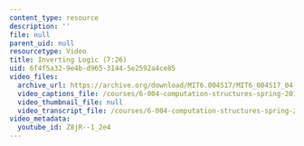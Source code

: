 ```yaml
---
content_type: resource
description: ''
file: null
parent_uid: null
resourcetype: Video
title: Inverting Logic (7:26)
uid: 6f4f5a32-9e4b-d965-3144-5e2592a4ce85
video_files:
  archive_url: https://archive.org/download/MIT6.004S17/MIT6_004S17_04-02-03_300k.mp4
  video_captions_file: /courses/6-004-computation-structures-spring-2017/9d852b44d15b50c3aa6089e243cea41a_Z8jR--1_2e4.vtt
  video_thumbnail_file: null
  video_transcript_file: /courses/6-004-computation-structures-spring-2017/0a2b040cad7f26b6efba98e2ca456fef_Z8jR--1_2e4.pdf
video_metadata:
  youtube_id: Z8jR--1_2e4
---
```


